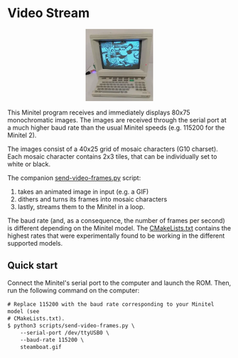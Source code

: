 # Video Stream

<p align="center">
<img src="pictures/video.webp" width="30%" />
</p>

This Minitel program receives and immediately displays 80x75 monochromatic
images. The images are received through the serial port at a much higher baud
rate than the usual Minitel speeds (e.g. 115200 for the Minitel 2).

The images consist of a 40x25 grid of mosaic characters (G10 charset). Each
mosaic character contains 2x3 tiles, that can be individually set to white or
black.

The companion [send-video-frames.py](scripts/send-video-frames.py) script:
1. takes an animated image in input (e.g. a GIF)
2. dithers and turns its frames into mosaic characters
3. lastly, streams them to the Minitel in a loop.

The baud rate (and, as a consequence, the number of frames per second) is
different depending on the Minitel model. The [CMakeLists.txt](CMakeLists.txt)
contains the highest rates that were experimentally found to be working in the
different supported models.

## Quick start

Connect the Minitel's serial port to the computer and launch the ROM. Then, run
the following command on the computer:
```shell
# Replace 115200 with the baud rate corresponding to your Minitel model (see
# CMakeLists.txt).
$ python3 scripts/send-video-frames.py \
    --serial-port /dev/ttyUSB0 \
    --baud-rate 115200 \
    steamboat.gif
```
